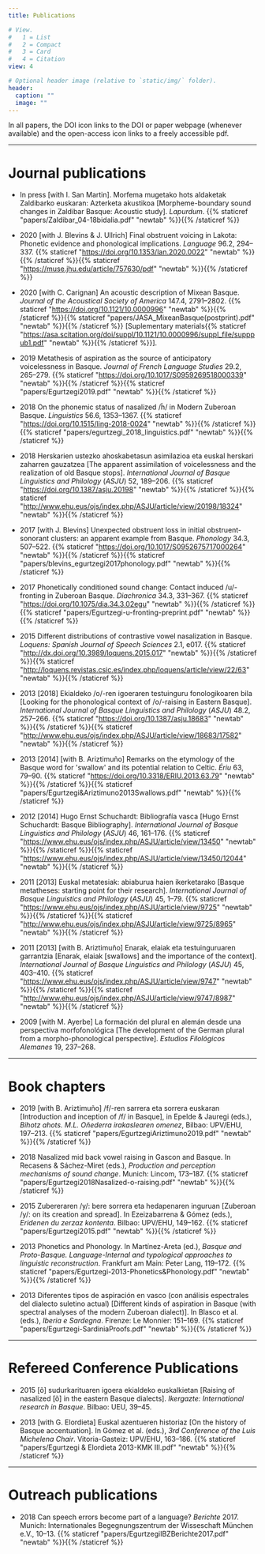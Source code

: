 ```yaml
---
title: Publications

# View.
#   1 = List
#   2 = Compact
#   3 = Card
#   4 = Citation
view: 4

# Optional header image (relative to `static/img/` folder).
header:
  caption: ""
  image: ""
---
```


In all papers, the DOI icon <i class = "ai ai-doi ai-lg"></i> links to the DOI or paper webpage (whenever available) and the open-access icon <i class = "ai ai-open-access ai-lg"></i> links to a freely accessible pdf.

--------------------------------------------------

Journal publications
==============

  * In press [with I. San Martin]. Morfema mugetako hots aldaketak Zaldibarko euskaran: Azterketa akustikoa [Morpheme-boundary sound changes in Zaldibar Basque: Acoustic study]. _Lapurdum_. {{% staticref "papers/Zaldibar_04-18bidalia.pdf" "newtab" %}}<i class = "ai ai-open-access ai-lg"></i>{{% /staticref %}}


  * 2020 [with J. Blevins & J. Ullrich] Final obstruent voicing in Lakota: Phonetic evidence and phonological implications. _Language_ 96.2, 294–337. {{% staticref "https://doi.org/10.1353/lan.2020.0022" "newtab" %}}<i class = "ai ai-doi ai-lg"></i>{{% /staticref %}}{{% staticref "https://muse.jhu.edu/article/757630/pdf" "newtab" %}}<i class = "ai ai-open-access ai-lg"></i>{{% /staticref %}}

  * 2020 [with C. Carignan] An acoustic description of Mixean Basque. _Journal of the Acoustical Society of America_ 147.4, 2791–2802. {{% staticref "https://doi.org/10.1121/10.0000996" "newtab" %}}<i class = "ai ai-doi ai-lg"></i>{{% /staticref %}}{{% staticref "papers/JASA_MixeanBasque(postprint).pdf" "newtab" %}}<i class = "ai ai-open-access ai-lg"></i>{{% /staticref %}} [Suplementary materials{{% staticref "https://asa.scitation.org/doi/suppl/10.1121/10.0000996/suppl_file/supppub1.pdf" "newtab" %}}<i class = "ai ai-open-access ai-lg"></i>{{% /staticref %}}].

  * 2019 Metathesis of aspiration as the source of anticipatory voicelessness in Basque. _Journal of French Language Studies_ 29.2, 265–279. {{% staticref "https://doi.org/10.1017/S0959269518000339" "newtab" %}}<i class = "ai ai-doi ai-lg"></i>{{% /staticref %}}{{% staticref "papers/Egurtzegi2019.pdf" "newtab" %}}<i class = "ai ai-open-access ai-lg"></i>{{% /staticref %}}

  * 2018 On the phonemic status of nasalized /h̃/ in Modern Zuberoan Basque. _Linguistics_ 56.6, 1353–1367. {{% staticref "https://doi.org/10.1515/ling-2018-0024" "newtab" %}}<i class = "ai ai-doi ai-lg"></i>{{% /staticref %}}{{% staticref "papers/egurtzegi_2018_linguistics.pdf" "newtab" %}}<i class = "ai ai-open-access ai-lg"></i>{{% /staticref %}}

  * 2018 Herskarien ustezko ahoskabetasun asimilazioa eta euskal herskari zaharren gauzatzea [The apparent assimilation of voicelessness and the realization of old Basque stops]. _International Journal of Basque Linguistics and Philology_ (_ASJU_) 52, 189–206. {{% staticref "https://doi.org/10.1387/asju.20198" "newtab" %}}<i class = "ai ai-doi ai-lg"></i>{{% /staticref %}}{{% staticref "http://www.ehu.eus/ojs/index.php/ASJU/article/view/20198/18324" "newtab" %}}<i class = "ai ai-open-access ai-lg"></i>{{% /staticref %}}

  * 2017 [with J. Blevins] Unexpected obstruent loss in initial obstruent-sonorant clusters: an apparent example from Basque. _Phonology_ 34.3, 507–522. {{% staticref "https://doi.org/10.1017/S0952675717000264" "newtab" %}}<i class = "ai ai-doi ai-lg"></i>{{% /staticref %}}{{% staticref "papers/blevins_egurtzegi2017phonology.pdf" "newtab" %}}<i class = "ai ai-open-access ai-lg"></i>{{% /staticref %}}

  * 2017 Phonetically conditioned sound change: Contact induced /u/-fronting in Zuberoan Basque. _Diachronica_ 34.3, 331–367. {{% staticref "https://doi.org/10.1075/dia.34.3.02egu" "newtab" %}}<i class = "ai ai-doi ai-lg"></i>{{% /staticref %}}{{% staticref "papers/Egurtzegi-u-fronting-preprint.pdf" "newtab" %}}<i class = "ai ai-open-access ai-lg"></i>{{% /staticref %}}

  * 2015 Different distributions of contrastive vowel nasalization in Basque. _Loquens: Spanish Journal of Speech Sciences_ 2.1, e017. {{% staticref "http://dx.doi.org/10.3989/loquens.2015.017" "newtab" %}}<i class = "ai ai-doi ai-lg"></i>{{% /staticref %}}{{% staticref "http://loquens.revistas.csic.es/index.php/loquens/article/view/22/63" "newtab" %}}<i class = "ai ai-open-access ai-lg"></i>{{% /staticref %}}

  * 2013 [2018] Ekialdeko /o/-ren igoeraren testuinguru fonologikoaren bila [Looking for the phonological context of /o/-raising in Eastern Basque]. _International Journal of Basque Linguistics and Philology_ (_ASJU_) 48.2, 257–266. {{% staticref "https://doi.org/10.1387/asju.18683" "newtab" %}}<i class = "ai ai-doi ai-lg"></i>{{% /staticref %}}{{% staticref "http://www.ehu.eus/ojs/index.php/ASJU/article/view/18683/17582" "newtab" %}}<i class = "ai ai-open-access ai-lg"></i>{{% /staticref %}}

  * 2013 [2014] [with B. Ariztimuño] Remarks on the etymology of the Basque word for 'swallow' and its potential relation to Celtic. _Ériu_ 63, 79–90. {{% staticref "https://doi.org/10.3318/ERIU.2013.63.79" "newtab" %}}<i class = "ai ai-doi ai-lg"></i>{{% /staticref %}}{{% staticref "papers/Egurtzegi&Ariztimuno2013Swallows.pdf" "newtab" %}}<i class = "ai ai-open-access ai-lg"></i>{{% /staticref %}}


  * 2012 [2014] Hugo Ernst Schuchardt: Bibliografía vasca [Hugo Ernst Schuchardt: Basque Bibliography]. _International Journal of Basque Linguistics and Philology_ (_ASJU_) 46, 161–176. {{% staticref "https://www.ehu.eus/ojs/index.php/ASJU/article/view/13450" "newtab" %}}<i class = "ai ai-doi ai-lg"></i>{{% /staticref %}}{{% staticref "https://www.ehu.eus/ojs/index.php/ASJU/article/view/13450/12044" "newtab" %}}<i class = "ai ai-open-access ai-lg"></i>{{% /staticref %}}

  * 2011 [2013] Euskal metatesiak: abiaburua haien ikerketarako [Basque metatheses: starting point for their research]. _International Journal of Basque Linguistics and Philology_ (_ASJU_) 45, 1–79. {{% staticref "https://www.ehu.eus/ojs/index.php/ASJU/article/view/9725" "newtab" %}}<i class = "ai ai-doi ai-lg"></i>{{% /staticref %}}{{% staticref "http://www.ehu.eus/ojs/index.php/ASJU/article/view/9725/8965" "newtab" %}}<i class = "ai ai-open-access ai-lg"></i>{{% /staticref %}}

  * 2011 [2013] [with B. Ariztimuño] Enarak, elaiak eta testuinguruaren garrantzia [Enarak, elaiak [swallows] and the importance of the context]. _International Journal of Basque Linguistics and Philology_ (_ASJU_) 45, 403–410. {{% staticref "https://www.ehu.eus/ojs/index.php/ASJU/article/view/9747" "newtab" %}}<i class = "ai ai-doi ai-lg"></i>{{% /staticref %}}{{% staticref "http://www.ehu.eus/ojs/index.php/ASJU/article/view/9747/8987" "newtab" %}}<i class = "ai ai-open-access ai-lg"></i>{{% /staticref %}}

  * 2009 [with M. Ayerbe] La formación del plural en alemán desde una perspectiva morfofonológica [The development of the German plural from a morpho-phonological perspective]. _Estudios Filológicos Alemanes_ 19, 237–268.


--------------------------------------------------

Book chapters
==============
  * 2019 [with B. Ariztimuño] /f/-ren sarrera eta sorrera euskaran [Introduction and inception of /f/ in Basque], in Epelde & Jauregi (eds.), _Bihotz ahots. M.L. Oñederra irakaslearen omenez_, Bilbao: UPV/EHU, 197–213. {{% staticref "papers/EgurtzegiAriztimuno2019.pdf" "newtab" %}}<i class = "ai ai-open-access ai-lg"></i>{{% /staticref %}}

  * 2018 Nasalized mid back vowel raising in Gascon and Basque. In Recasens & Sáchez-Miret (eds.), _Production and perception mechanisms of sound change_. Munich: Lincom, 173–187. {{% staticref "papers/Egurtzegi2018Nasalized-o-raising.pdf" "newtab" %}}<i class = "ai ai-open-access ai-lg"></i>{{% /staticref %}}

  * 2015 Zubereraren /y/: bere sorrera eta hedapenaren inguruan [Zuberoan /y/: on its creation and spread]. In Ezeizabarrena & Gómez (eds.), _Eridenen du zerzaz kontenta_. Bilbao: UPV/EHU, 149–162. {{% staticref "papers/Egurtzegi2015.pdf" "newtab" %}}<i class = "ai ai-open-access ai-lg"></i>{{% /staticref %}}

  * 2013 Phonetics and Phonology. In Martínez-Areta (ed.), _Basque and Proto-Basque. Language-Internal and typological approaches to linguistic reconstruction_. Frankfurt am Main: Peter Lang, 119–172. {{% staticref "papers/Egurtzegi-2013-Phonetics&Phonology.pdf" "newtab" %}}<i class = "ai ai-open-access ai-lg"></i>{{% /staticref %}}

  * 2013 Diferentes tipos de aspiración en vasco (con análisis espectrales del dialecto suletino actual) [Different kinds of aspiration in Basque (with spectral analyses of the modern Zuberoan dialect)]. In Blasco et al. (eds.), _Iberia e Sardegna_. Firenze: Le Monnier: 151–169. {{% staticref "papers/Egurtzegi-SardiniaProofs.pdf" "newtab" %}}<i class = "ai ai-open-access ai-lg"></i>{{% /staticref %}}

--------------------------------------------------

Refereed Conference Publications
==============

  * 2015 [õ] sudurkarituaren igoera ekialdeko euskalkietan [Raising of nasalized [õ] in the eastern Basque dialects]. _Ikergazte: International research in Basque_. Bilbao: UEU, 39–45.

  * 2013 [with G. Elordieta] Euskal azentueren historiaz [On the history of Basque accentuation]. In Gómez et al. (eds.), _3rd Conference of the Luis Michelena Chair_. Vitoria-Gasteiz: UPV/EHU, 163–186. {{% staticref "papers/Egurtzegi & Elordieta 2013-KMK III.pdf" "newtab" %}}<i class = "ai ai-open-access ai-lg"></i>{{% /staticref %}}


--------------------------------------------------

Outreach publications
==============

  * 2018 Can speech errors become part of a language? _Berichte_ 2017. Munich: Internationales Begegnungszentrum der Wisseschaft München e.V., 10–13. {{% staticref "papers/EgurtzegiIBZBerichte2017.pdf" "newtab" %}}<i class = "ai ai-open-access ai-lg"></i>{{% /staticref %}}
